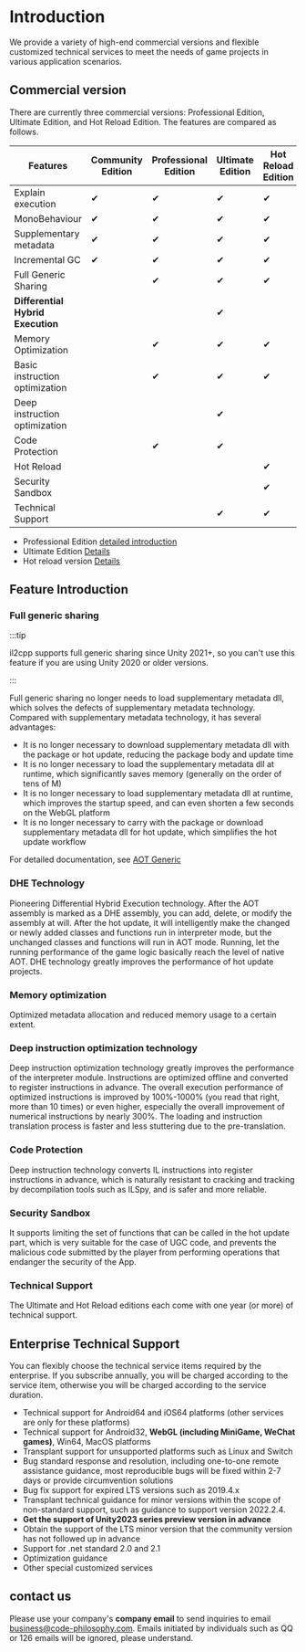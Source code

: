 # Introduction

We provide a variety of high-end commercial versions and flexible customized technical services to meet the needs of game projects in various application scenarios.

## Commercial version

There are currently three commercial versions: Professional Edition, Ultimate Edition, and Hot Reload Edition. The features are compared as follows.

|Features|Community Edition|Professional Edition|Ultimate Edition|Hot Reload Edition|
|-|-|-|-|-|
|Explain execution|✔|✔|✔|✔|
|MonoBehaviour|✔|✔|✔|✔|
|Supplementary metadata|✔|✔|✔|✔|
|Incremental GC|✔|✔|✔|✔|
|Full Generic Sharing||✔|✔|✔|
|**Differential Hybrid Execution**|||✔||
|Memory Optimization||✔|✔|✔|
|Basic instruction optimization||✔|✔|✔|
|Deep instruction optimization|||✔||
|Code Protection||✔|✔||
|Hot Reload||||✔|
|Security Sandbox||||✔|
|Technical Support|||✔|✔|

- Professional Edition [detailed introduction](./pro/intro.md)
- Ultimate Edition [Details](./ultimate/intro.md)
- Hot reload version [Details](./reload/intro.md)

## Feature Introduction

### Full generic sharing

:::tip

il2cpp supports full generic sharing since Unity 2021+, so you can't use this feature if you are using Unity 2020 or older versions.

:::

Full generic sharing no longer needs to load supplementary metadata dll, which solves the defects of supplementary metadata technology. Compared with supplementary metadata technology, it has several advantages:

- It is no longer necessary to download supplementary metadata dll with the package or hot update, reducing the package body and update time
- It is no longer necessary to load the supplementary metadata dll at runtime, which significantly saves memory (generally on the order of tens of M)
- It is no longer necessary to load supplementary metadata dll at runtime, which improves the startup speed, and can even shorten a few seconds on the WebGL platform
- It is no longer necessary to carry with the package or download supplementary metadata dll for hot update, which simplifies the hot update workflow

For detailed documentation, see [AOT Generic](../basic/aotgeneric.md)

### DHE Technology

Pioneering Differential Hybrid Execution technology. After the AOT assembly is marked as a DHE assembly, you can add, delete, or modify the assembly at will. After the hot update, it will intelligently make the changed or newly added classes and functions run in interpreter mode, but the unchanged classes and functions will run in AOT mode. Running, let the running performance of the game logic basically reach the level of native AOT. DHE technology greatly improves the performance of hot update projects.

### Memory optimization

Optimized metadata allocation and reduced memory usage to a certain extent.

### Deep instruction optimization technology

Deep instruction optimization technology greatly improves the performance of the interpreter module. Instructions are optimized offline and converted to register instructions in advance. The overall execution performance of optimized instructions is improved by 100%-1000% (you read that right, more than 10 times) or even higher, especially the overall improvement of numerical instructions by nearly 300%. The loading and instruction translation process is faster and less stuttering due to the pre-translation.

### Code Protection

Deep instruction technology converts IL instructions into register instructions in advance, which is naturally resistant to cracking and tracking by decompilation tools such as ILSpy, and is safer and more reliable.

### Security Sandbox

It supports limiting the set of functions that can be called in the hot update part, which is very suitable for the case of UGC code, and prevents the malicious code submitted by the player from performing operations that endanger the security of the App.

### Technical Support

The Ultimate and Hot Reload editions each come with one year (or more) of technical support.


## Enterprise Technical Support

You can flexibly choose the technical service items required by the enterprise. If you subscribe annually, you will be charged according to the service item, otherwise you will be charged according to the service duration.

- Technical support for Android64 and iOS64 platforms (other services are only for these platforms)
- Technical support for Android32, **WebGL (including MiniGame, WeChat games)**, Win64, MacOS platforms
- Transplant support for unsupported platforms such as Linux and Switch
- Bug standard response and resolution, including one-to-one remote assistance guidance, most reproducible bugs will be fixed within 2-7 days or provide circumvention solutions
- Bug fix support for expired LTS versions such as 2019.4.x
- Transplant technical guidance for minor versions within the scope of non-standard support, such as guidance to support version 2022.2.4.
- **Get the support of Unity2023 series preview version in advance**
- Obtain the support of the LTS minor version that the community version has not followed up in advance
- Support for .net standard 2.0 and 2.1
- Optimization guidance
- Other special customized services

## contact us

Please use your company's **company email** to send inquiries to email business@code-philosophy.com. Emails initiated by individuals such as QQ or 126 emails will be ignored, please understand.